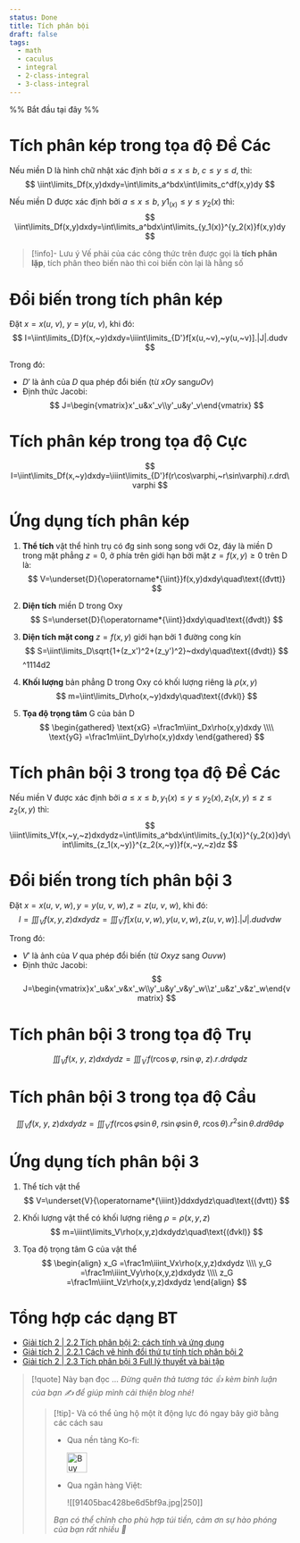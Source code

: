 ```yaml
---
status: Done
title: Tích phân bội
draft: false
tags:
  - math
  - caculus
  - integral
  - 2-class-integral
  - 3-class-integral
---
```

%% Bắt đầu tại đây %%
# Tích phân kép trong tọa độ Đề Các
Nếu miền D là hình chữ nhật xác định bởi $a≤x≤b,~c≤y≤d$, thì:
$$
\iint\limits_Df(x,y)dxdy=\int\limits_a^bdx\int\limits_c^df(x,y)dy
$$

Nếu miền D được xác định bởi $a≤x≤b,~y1_(x)≤y≤y_2(x)$ thì:
$$
\iint\limits_Df(x,y)dxdy=\int\limits_a^bdx\int\limits_{y_1(x)}^{y_2(x)}f(x,y)dy
$$

> [!info]- Lưu ý
> Vế phải của các công thức trên được gọi là **tích phân lặp**, tích phân theo biến nào thì coi biến còn lại là hằng số

# Đổi biến trong tích phân kép
Đặt $x=x(u,~v),~y=y(u,~v)$, khi đó:
$$
I=\iint\limits_{D}f(x,~y)dxdy=\iiint\limits_{D'}f[x(u,~v),~y(u,~v)].|J|.dudv
$$

Trong đó:
- $D'$ là ảnh của $D$ qua phép đổi biến (từ $xOy$ sang$uOv$)
- Định thức Jacobi:
$$
J=\begin{vmatrix}x'_u&x'_v\\y'_u&y'_v\end{vmatrix}
$$

# Tích phân kép trong tọa độ Cực
$$
I=\iint\limits_Df(x,~y)dxdy=\iiint\limits_{D'}f(r\cos\varphi,~r\sin\varphi).r.drd\varphi 
$$

# Ứng dụng tích phân kép
1. **Thể tích** vật thể hình trụ có đg sinh song song với Oz, đáy là miền D trong mặt phẳng $z=0$, ở phía trên giới hạn bởi mặt $z=f(x, y)≥0$ trên D là:
$$
V=\underset{D}{\operatorname*{\iint}}f(x,y)dxdy\quad\text{(đvtt)}
$$

2. **Diện tích** miền D trong Oxy
$$
S=\underset{D}{\operatorname*{\iint}}dxdy\quad\text{(đvdt)}
$$

3. **Diện tích mặt cong** $z=f(x, y)$ giới hạn bởi 1 đường cong kín
$$
S=\iint\limits_D\sqrt{1+(z_x')^2+(z_y')^2}~dxdy\quad\text{(đvdt)}
$$
 ^1114d2
4. **Khối lượng** bản phẳng D trong Oxy có khối lượng riêng là $\rho(x, y)$
$$
m=\iint\limits_D\rho(x,~y)dxdy\quad\text{(đvkl)}
$$

5. **Tọa độ trọng tâm** G của bản D
$$
\begin{gathered}
\text{xG} =\frac1m\iint_Dx\rho(x,y)dxdy \\\\
\text{yG} =\frac1m\iint_Dy\rho(x,y)dxdy 
\end{gathered}
$$

# Tích phân bội 3 trong tọa độ Đề Các
Nếu miền V được xác định bởi $a≤x≤b, y_1(x)≤y≤y_2(x), z_1(x, y)≤z≤z_2(x, y)$ thì:
$$
\iiint\limits_Vf(x,~y,~z)dxdydz=\int\limits_a^bdx\int\limits_{y_1(x)}^{y_2(x)}dy\int\limits_{z_1(x,~y)}^{z_2(x,~y)}f(x,~y,~z)dz
$$

# Đổi biến trong tích phân bội 3
Đặt $x=x(u,~v,~w), y=y(u,~v,~w), z=z(u,~v,~w)$, khi đó:
$$
I=\iiint_Vf(x,y,z)dxdydz=\iiint_{V^{\prime}}f[x(u,v,w),y(u,v,w),z(u,v,w)].|J|.dudvdw
$$

Trong đó:
- $V'$ là ảnh của $V$ qua phép đổi biến (từ $Oxyz$ sang $Ouvw$)
- Định thức Jacobi:
$$
J=\begin{vmatrix}x'_u&x'_v&x'_w\\y'_u&y'_v&y'_w\\z'_u&z'_v&z'_w\end{vmatrix}
$$

# Tích phân bội 3 trong tọa độ Trụ
$$
\iiint_Vf(x,~y,~z)dxdydz=\iiint_{V^{\prime}}f(r\cos\varphi,~r\sin\varphi,~z).r.drd\varphi dz
$$

# Tích phân bội 3 trong tọa độ Cầu
$$
\iiint_Vf(x,~y,~z)dxdydz=\iiint_{V^{\prime}}f(r\cos\varphi\sin\theta,~r\sin\varphi\sin\theta,~r\cos\theta).r^2\sin\theta.drd\theta d\varphi 
$$

# Ứng dụng tích phân bội 3
1. Thể tích vật thể
$$
V=\underset{V}{\operatorname*{\iiint}}ddxdydz\quad\text{(đvtt)}
$$

2. Khối lượng vật thể có khối lượng riêng $\rho=\rho(x, y, z)$
$$
m=\iiint\limits_V\rho(x,y,z)dxdydz\quad\text{(đvkl)}
$$

3. Tọa độ trọng tâm G của vật thể
$$
\begin{align}
x_G =\frac1m\iiint_Vx\rho(x,y,z)dxdydz \\\\
y_G =\frac1m\iiint_Vy\rho(x,y,z)dxdydz \\\\
z_G =\frac1m\iiint_Vz\rho(x,y,z)dxdydz 
\end{align}
$$

# Tổng hợp các dạng BT
- [Giải tích 2 | 2.2 Tích phân bội 2: cách tính và ứng dụng](https://youtu.be/9afPgCNpFqw?si=6iTZlOCCuhk-9Mbb)
- [Giải tích 2 | 2.2.1 Cách vẽ hình đổi thứ tự tính tích phân bội 2](https://youtu.be/OpzfEiNERmI?si=KDK8tdZq9MrWEKY5)
- [Giải tích 2 | 2.3 Tích phân bội 3 Full lý thuyết và bài tập](https://youtu.be/vFSaZORHYoU?si=1EKmsVaaWsiWtSFW)

> [!quote] Này bạn đọc ...
> *Đừng quên thả tương tác 👍 kèm bình luận của bạn ✍️ để giúp mình cải thiện blog nhé!* 
> > [!tip]- Và có thể ủng hộ một ít động lực đó ngay bây giờ bằng các cách sau
> > - Qua nền tảng Ko-fi:
> > 
> >   <a href='https://ko-fi.com/M4M111S8CI' target='_blank'><img height='36' style='border:0px;height:36px;' src='https://storage.ko-fi.com/cdn/kofi3.png?v=3' border='0' alt='Buy Me a Coffee at ko-fi.com' /></a>
> > - Qua ngân hàng Việt:
> >   
> >   ![[91405bac428be6d5bf9a.jpg|250]]
> > 
> > *Bạn có thể chỉnh cho phù hợp túi tiền, cảm ơn sự hào phóng của bạn rất nhiều 🥰*